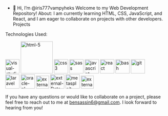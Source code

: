 - 👋 Hi, I’m @iris777vampyheks
Welcome to my Web Development Repository!
About:
 I am currently learning HTML, CSS, JavaScript, and React, and I am eager to collaborate on projects with other developers.
Projects

Technologies Used: 
<div>
  <img width="44" height="44" src="https://img.icons8.com/plasticine/100/visual-studio-code-2019.png" alt="visual-studio-code-2019"/>
  <img width="100" height="100" src="https://img.icons8.com/plasticine/100/html-5.png" alt="html-5"/>
  <img width="44" height="44" src="https://img.icons8.com/plasticine/44/css3.png" alt="css3"/>
  <img width="44" height="44" src="https://img.icons8.com/color/44/sass.png" alt="sass"/>
  <img width="44" height="44" src="https://img.icons8.com/fluency/44/javascript.png" alt="javascript"/>
  <img width="44" height="44" src="https://img.icons8.com/officel/44/react.png" alt="react"/>
  <img width="44" height="44" src="https://img.icons8.com/plasticine/100/bash.png" alt="bash"/>
  <img width="44" height="44" src="https://img.icons8.com/color/48/git.png" alt="git"/>
</div>
<div>
  <img width="44" height="44" src="https://img.icons8.com/stickers/44/laravel.png" alt="laravel"/>
  <img width="44" height="44" src="https://img.icons8.com/plasticine/100/oracle-pl-sql--v3.png" alt="oracle-pl-sql--v3"/>
  <img width="40" height="40" src="https://img.icons8.com/external-justicon-flat-justicon/44/external-coding-responsive-web-design-justicon-flat-justicon-2.png" alt="external-coding-responsive-web-design-justicon-flat-justicon-2"/>
  <img width="44" height="44" src="https://img.icons8.com/external-smashingstocks-circular-smashing-stocks/44/external-Data-Encryption-internet-security-smashingstocks-circular-smashing-stocks.png" alt="external-Data-Encryption-internet-security-smashingstocks-circular-smashing-stocks"/>
  <img width="44" height="44" src="https://img.icons8.com/fluency/48/metasploit.png" alt="metasploit"/>
  <img width="40" height="40" src="https://img.icons8.com/external-smashingstocks-glyph-smashing-stocks/40/external-Encryption-phishing-smashingstocks-glyph-smashing-stocks-2.png" alt="external-Encryption-phishing-smashingstocks-glyph-smashing-stocks-2"/>
</div>

If you have any questions or would like to collaborate on a project, please feel free to reach out to me at bensassin6@gmail.com. I look forward to hearing from you!
